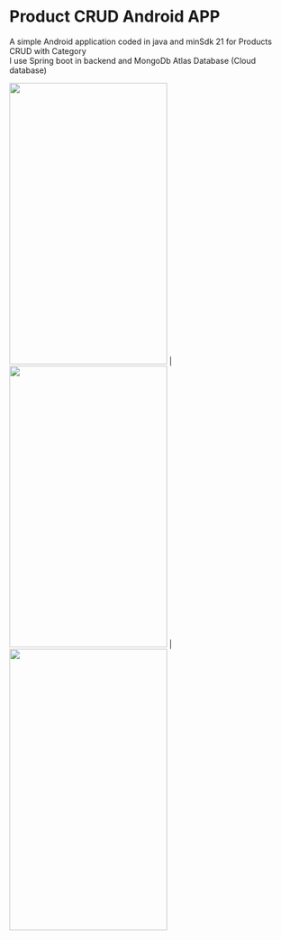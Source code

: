 # Product CRUD Android APP
A simple Android application coded in java and minSdk 21 for Products CRUD with Category <br>
I use Spring boot in backend and MongoDb Atlas Database (Cloud database)

                     
<img src="https://user-images.githubusercontent.com/71232427/193049727-06422064-249d-445f-9fb5-463d92b4fcd6.jpg" width="280" height="500" > | <img src="https://user-images.githubusercontent.com/71232427/193049741-b1b3b77a-b557-4f8d-ae38-a3f6b4d367a8.jpg" width="280" height="500" >  | <img src="https://user-images.githubusercontent.com/71232427/193049746-8a143b54-3a45-4b4c-b0f9-c082b9bb3f13.jpg" width="280" height="500" >


 <!--  
![Screenshot_20220929-130103](https://user-images.githubusercontent.com/71232427/193049746-8a143b54-3a45-4b4c-b0f9-c082b9bb3f13.jpg)
![Screenshot_20220929-130050](https://user-images.githubusercontent.com/71232427/193049751-b7f78422-9850-4024-ba0b-3a60fcd3cde8.jpg)
-->
